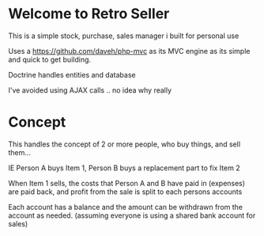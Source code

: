 # Welcome to Retro Seller

This is a simple stock, purchase, sales manager i built for personal use


Uses a https://github.com/daveh/php-mvc as its MVC engine as its simple and quick to get building. 

Doctrine handles entities and database

I've avoided using AJAX calls .. no idea why really

# Concept

This handles the concept of 2 or more people, who buy things, and sell them...

IE Person A buys Item 1, Person B buys a replacement part to fix Item 2

When Item 1 sells, the costs that Person A and B have paid in (expenses) are paid back, and profit from the sale is split to 
each persons accounts

Each account has a balance and the amount can be withdrawn from the account as needed. (assuming everyone is using a shared bank account for sales)